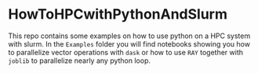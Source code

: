 # HowToHPCwithPythonAndSlurm

This repo contains some examples on how to use python on a HPC system with slurm.
In the `Examples` folder you will find notebooks showing you how to parallelize vector
operations with ``dask`` or how to use ``RAY`` together with `joblib` to parallelize
nearly any python loop.